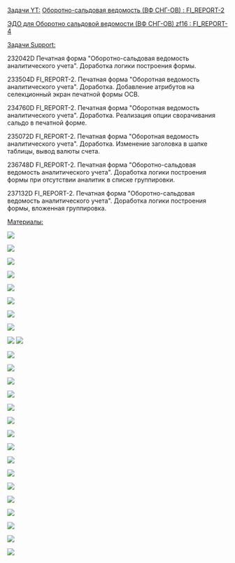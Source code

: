 
<u>Задачи YT:</u>
[Оборотно-сальдовая ведомость (ВФ СНГ-ОВ) : FI_REPORT-2](https://yt.surgutneftegas.ru:4443/issue/FI_REPORT-2)

[ЭДО для Оборотно сальдовой ведомости (ВФ СНГ-ОВ) zf16 : FI_REPORT-4](https://yt.surgutneftegas.ru:4443/issue/FI_REPORT-4)

<u>Задачи Support:</u>
<p>232042D Печатная форма "Оборотно-сальдовая ведомость аналитического учета". Доработка логики построения формы.</p>
<p>233504D FI_REPORT-2. Печатная форма "Оборотная ведомость аналитического учета". Доработка. Добавление атрибутов на селекционный экран печатной формы ОСВ.</p>
<p>234760D FI_REPORT-2. Печатная форма "Оборотная ведомость аналитического учета". Доработка. Реализация опции сворачивания сальдо в печатной форме.</p>
<p>235072D FI_REPORT-2. Печатная форма "Оборотная ведомость аналитического учета". Доработка. Изменение заголовка в шапке таблицы, вывод валюты счета.</p>
<p>236748D FI_REPORT-2. Печатная форма "Оборотно-сальдовая ведомость аналитического учета". Доработка логики построения формы при отсутствии аналитик в списке группировки.</p>
<p>237132D FI_REPORT-2. Печатная форма "Оборотно-сальдовая ведомость аналитического учета". Доработка логики построения формы, вложенная группировка.</p>

<u>Материалы:</u>

![](msedge_r3QJRlhnrW.png)

![](WINWORD_PX08JdSXSM.png)

![](WINWORD_8lGXOyeXTx.png)

![](Pasted%20image%2020250702081235.png)

![](Pasted%20image%2020250702081309.png)

![](Pasted%20image%2020250702081331.png)

![](Pasted%20image%2020250702081356.png)

![](Pasted%20image%2020250703125610.png)

![](Pasted%20image%2020250703140950.png)
![](Pasted%20image%2020250703141022.png)

![](Pasted%20image%2020250709153544.png)

![](Pasted%20image%2020250710083959.png)

![](Pasted%20image%2020250710084030.png)

![](Pasted%20image%2020250710084055.png)

![](Pasted%20image%2020250711075519.png)

![](msedge_bG5SB4WKcZ.png)

![](Pasted%20image%2020250721071729.png)

![](msedge_xncYuYY7Hh.png)

![](Pasted%20image%2020250723115154.png)

![](Pasted%20image%2020250903102900.png)

![](Pasted%20image%2020250903102928.png)

![](Pasted%20image%2020250903102954.png)

![](Pasted%20image%2020250903103016.png)

![](Pasted%20image%2020250903110658.png)

![](Pasted%20image%2020250919094704.png)

![](Pasted%20image%2020250924092231.png)




































